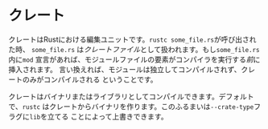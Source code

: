 # クレート

クレートはRustにおける編集ユニットです。`rustc some_file.rs`が呼び出された時、
`some_file.rs` は*クレートファイル*として扱われます。もし`some_file.rs`内に`mod`
宣言があれば、モジュールファイルの要素がコンパイラを実行する*前*に挿入されます。
言い換えれば、モジュールは独立してコンパイルされず、クレートのみがコンパイルされる
ということです。

クレートはバイナリまたはライブラリとしてコンパイルできます。デフォルトで、`rustc`
はクレートからバイナリを作ります。このふるまいは`--crate-type`フラグに`lib`を立てる
ことによって上書きできます。
